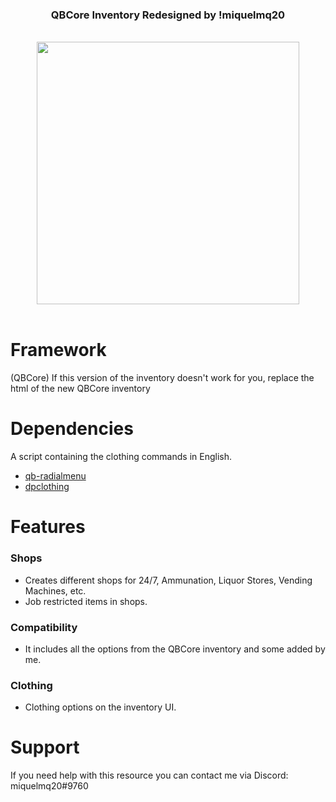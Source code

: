 <div align='center'><h3><a>QBCore Inventory Redesigned by !miquelmq20</a></h3></div>

<br>
<div align='center'><img style="width: 30em;" src='https://github.com/ItzMuri/other-inventory/assets/88394932/32deabd3-3136-42eb-b2d1-7c1bccb150a1'/></div>
<br>

# Framework

(QBCore) If this version of the inventory doesn't work for you, replace the html of the new QBCore inventory

# Dependencies
A script containing the clothing commands in English.

- [qb-radialmenu](https://github.com/qbcore-framework/qb-radialmenu)
- [dpclothing](https://github.com/andristum/dpclothing)

# Features

### Shops

- Creates different shops for 24/7, Ammunation, Liquor Stores, Vending Machines, etc.
- Job restricted items in shops.

### Compatibility

- It includes all the options from the QBCore inventory and some added by me.

### Clothing

- Clothing options on the inventory UI.

# Support
If you need help with this resource you can contact me via Discord: miquelmq20#9760
